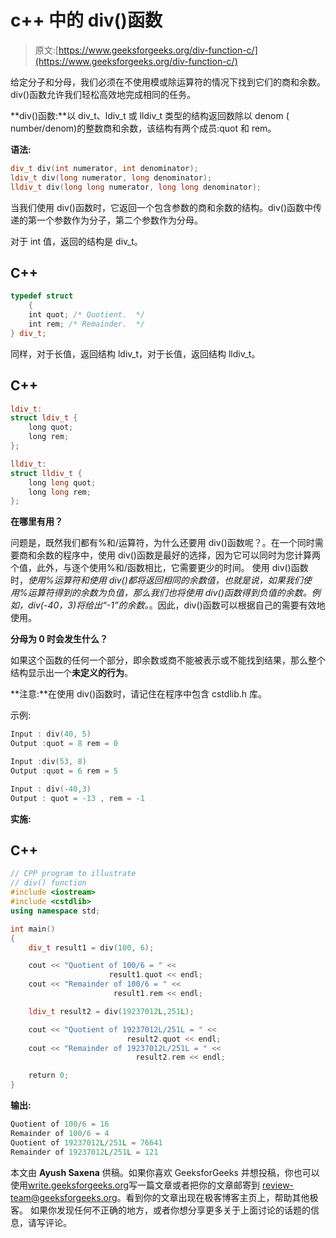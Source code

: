 # c++ 中的 div()函数

> 原文:[https://www.geeksforgeeks.org/div-function-c/](https://www.geeksforgeeks.org/div-function-c/)

给定分子和分母，我们必须在不使用模或除运算符的情况下找到它们的商和余数。div()函数允许我们轻松高效地完成相同的任务。

**div()函数:**以 div_t、ldiv_t 或 lldiv_t 类型的结构返回数除以 denom ( number/denom)的整数商和余数，该结构有两个成员:quot 和 rem。

**语法:**

```cpp
div_t div(int numerator, int denominator);
ldiv_t div(long numerator, long denominator);
lldiv_t div(long long numerator, long long denominator);
```

当我们使用 div()函数时，它返回一个包含参数的商和余数的结构。div()函数中传递的第一个参数作为分子，第二个参数作为分母。

对于 int 值，返回的结构是 div_t。

## C++

```cpp
typedef struct
    {
    int quot; /* Quotient.  */
    int rem; /* Remainder.  */
} div_t;
```

同样，对于长值，返回结构 ldiv_t，对于长值，返回结构 lldiv_t。

## C++

```cpp
ldiv_t:
struct ldiv_t {
    long quot;
    long rem;
};

lldiv_t:
struct lldiv_t {
    long long quot;
    long long rem;
};
```

**在哪里有用？**

问题是，既然我们都有%和/运算符，为什么还要用 div()函数呢？。在一个同时需要商和余数的程序中，使用 div()函数是最好的选择，因为它可以同时为您计算两个值，此外，与逐个使用%和/函数相比，它需要更少的时间。
使用 div()函数时，*使用%运算符和使用 div()都将返回相同的余数值，也就是说，如果我们使用%运算符得到的余数为负值，那么我们也将使用 div()函数得到负值的余数。例如，div(-40，3)将给出“-1”的余数。*。因此，div()函数可以根据自己的需要有效地使用。

**分母为 0 时会发生什么？**

如果这个函数的任何一个部分，即余数或商不能被表示或不能找到结果，那么整个结构显示出一个**未定义的行为**。

**注意:**在使用 div()函数时，请记住在程序中包含 cstdlib.h 库。

示例:

```cpp
Input : div(40, 5)
Output :quot = 8 rem = 0

Input :div(53, 8)
Output :quot = 6 rem = 5

Input : div(-40,3)
Output : quot = -13 , rem = -1
```

**实施:**

## C++

```cpp
// CPP program to illustrate
// div() function
#include <iostream>
#include <cstdlib>
using namespace std;

int main()
{
    div_t result1 = div(100, 6);

    cout << "Quotient of 100/6 = " <<
                      result1.quot << endl;
    cout << "Remainder of 100/6 = " <<
                       result1.rem << endl;

    ldiv_t result2 = div(19237012L,251L);

    cout << "Quotient of 19237012L/251L = " <<
                          result2.quot << endl;
    cout << "Remainder of 19237012L/251L = " <<
                            result2.rem << endl;

    return 0;
}
```

**输出:**

```cpp
Quotient of 100/6 = 16
Remainder of 100/6 = 4
Quotient of 19237012L/251L = 76641
Remainder of 19237012L/251L = 121
```

本文由 **Ayush Saxena** 供稿。如果你喜欢 GeeksforGeeks 并想投稿，你也可以使用[write.geeksforgeeks.org](https://write.geeksforgeeks.org)写一篇文章或者把你的文章邮寄到 review-team@geeksforgeeks.org。看到你的文章出现在极客博客主页上，帮助其他极客。
如果你发现任何不正确的地方，或者你想分享更多关于上面讨论的话题的信息，请写评论。